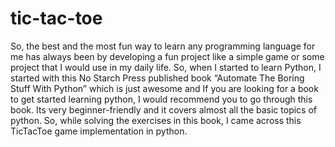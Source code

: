 # tic-tac-toe
So, the best and the most fun way to learn any programming language for me has always been by developing a fun project like a simple game or some project that I would use in my daily life.  So, when I started to learn Python, I started with this No Starch Press published book “Automate The Boring Stuff With Python” which is just awesome and If you are looking for a book to get started learning python, I would recommend you to go through this book. Its very beginner-friendly and it covers almost all the basic topics of python. So, while solving the exercises in this book, I came across this TicTacToe game implementation in python.
